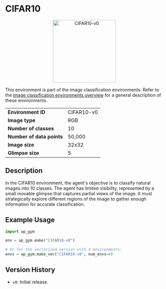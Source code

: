 # CIFAR10

<p align="center"><img src="img/CIFAR10-v0.gif" alt="CIFAR10-v0" width="200px"/></p>

This environment is part of the image classification environments.
Refer to the [image classification environments overview](ImageClassification.md) for a general description of these environments.

|                           |            |
|---------------------------|------------|
| **Environment ID**        | CIFAR10-v0 |
| **Image type**            | RGB        |
| **Number of classes**     | 10         |
| **Number of data points** | 50,000     |
| **Image size**            | 32x32      |
| **Glimpse size**          | 5          |


## Description

In the CIFAR10 environment, the agent's objective is to classify natural images into 10 classes.
The agent has limited visibility, represented by a small movable glimpse that captures partial views of the image.
It must strategically explore different regions of the image to gather enough information for accurate classification.

## Example Usage

```python
import ap_gym

env = ap_gym.make("CIFAR10-v0")

# Or for the vectorized version with 4 environments:
envs = ap_gym.make_vec("CIFAR10-v0", num_envs=4)
```

## Version History

- `v0`: Initial release.
